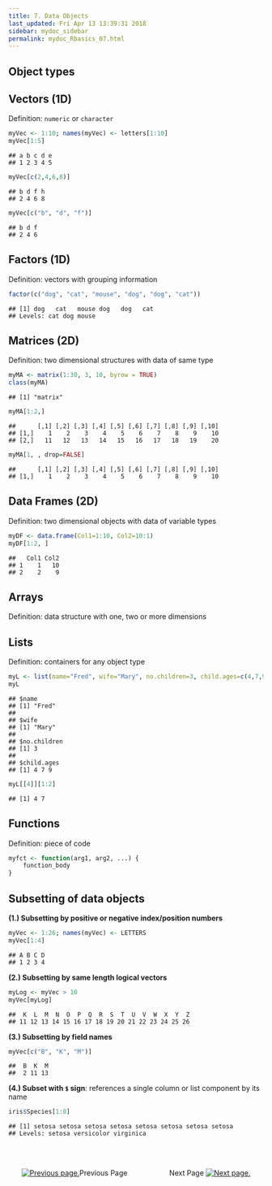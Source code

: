 ```yaml
---
title: 7. Data Objects
last_updated: Fri Apr 13 13:39:31 2018
sidebar: mydoc_sidebar
permalink: mydoc_Rbasics_07.html
---
```


## Object types

## Vectors (1D)

Definition: `numeric` or `character`


```r
myVec <- 1:10; names(myVec) <- letters[1:10]  
myVec[1:5]
```

```
## a b c d e 
## 1 2 3 4 5
```

```r
myVec[c(2,4,6,8)]
```

```
## b d f h 
## 2 4 6 8
```

```r
myVec[c("b", "d", "f")]
```

```
## b d f 
## 2 4 6
```

## Factors (1D)

Definition: vectors with grouping information


```r
factor(c("dog", "cat", "mouse", "dog", "dog", "cat"))
```

```
## [1] dog   cat   mouse dog   dog   cat  
## Levels: cat dog mouse
```

## Matrices (2D)

Definition: two dimensional structures with data of same type


```r
myMA <- matrix(1:30, 3, 10, byrow = TRUE) 
class(myMA)
```

```
## [1] "matrix"
```

```r
myMA[1:2,]
```

```
##      [,1] [,2] [,3] [,4] [,5] [,6] [,7] [,8] [,9] [,10]
## [1,]    1    2    3    4    5    6    7    8    9    10
## [2,]   11   12   13   14   15   16   17   18   19    20
```

```r
myMA[1, , drop=FALSE]
```

```
##      [,1] [,2] [,3] [,4] [,5] [,6] [,7] [,8] [,9] [,10]
## [1,]    1    2    3    4    5    6    7    8    9    10
```

## Data Frames (2D)

Definition: two dimensional objects with data of variable types


```r
myDF <- data.frame(Col1=1:10, Col2=10:1) 
myDF[1:2, ]
```

```
##   Col1 Col2
## 1    1   10
## 2    2    9
```

## Arrays

Definition: data structure with one, two or more dimensions


## Lists

Definition: containers for any object type


```r
myL <- list(name="Fred", wife="Mary", no.children=3, child.ages=c(4,7,9)) 
myL
```

```
## $name
## [1] "Fred"
## 
## $wife
## [1] "Mary"
## 
## $no.children
## [1] 3
## 
## $child.ages
## [1] 4 7 9
```

```r
myL[[4]][1:2] 
```

```
## [1] 4 7
```

## Functions

Definition: piece of code


```r
myfct <- function(arg1, arg2, ...) { 
	function_body 
}
```

## Subsetting of data objects

__(1.) Subsetting by positive or negative index/position numbers__


```r
myVec <- 1:26; names(myVec) <- LETTERS 
myVec[1:4]
```

```
## A B C D 
## 1 2 3 4
```

__(2.) Subsetting by same length logical vectors__


```r
myLog <- myVec > 10
myVec[myLog] 
```

```
##  K  L  M  N  O  P  Q  R  S  T  U  V  W  X  Y  Z 
## 11 12 13 14 15 16 17 18 19 20 21 22 23 24 25 26
```

__(3.) Subsetting by field names__


```r
myVec[c("B", "K", "M")]
```

```
##  B  K  M 
##  2 11 13
```

__(4.) Subset with `$` sign__: references a single column or list component by its name 


```r
iris$Species[1:8]
```

```
## [1] setosa setosa setosa setosa setosa setosa setosa setosa
## Levels: setosa versicolor virginica
```

<br><br><center><a href="mydoc_Rbasics_06.html"><img src="images/left_arrow.png" alt="Previous page."></a>Previous Page &nbsp; &nbsp; &nbsp; &nbsp; &nbsp; &nbsp; &nbsp; &nbsp; &nbsp; &nbsp; Next Page
<a href="mydoc_Rbasics_08.html"><img src="images/right_arrow.png" alt="Next page."></a></center>
